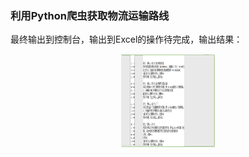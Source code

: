 ### 利用Python爬虫获取物流运输路线
最终输出到控制台，输出到Excel的操作待完成，输出结果：
<div align=center><img width="150" height="150" src="https://github.com/xxlllq/python_scrapy_express/blob/master/express_deal.png"/></div>
